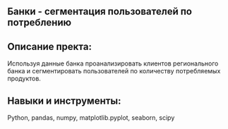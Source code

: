 Банки - сегментация пользователей по потреблению
---
Описание пректа:
-----
Используя данные банка проанализировать клиентов регионального банка и сегментировать пользователей по количеству потребляемых продуктов.

Навыки и инструменты:
---
Python, pandas, numpy, matplotlib.pyplot, seaborn, scipy
